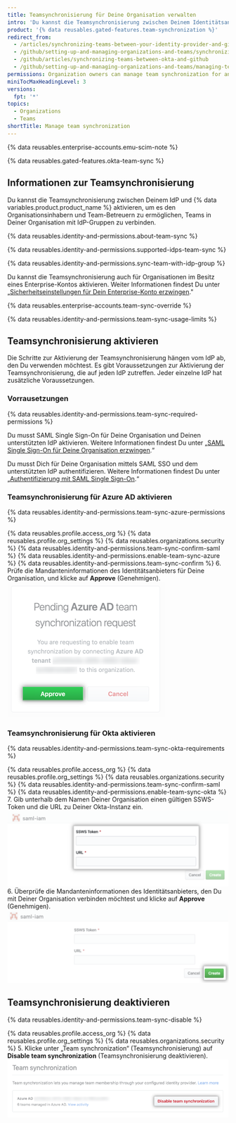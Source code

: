 ```yaml
---
title: Teamsynchronisierung für Deine Organisation verwalten
intro: 'Du kannst die Teamsynchronisierung zwischen Deinem Identitätsanbieter (IdP) und Deiner Organisation auf {% data variables.product.product_name %} aktivieren oder deaktivieren.'
product: '{% data reusables.gated-features.team-synchronization %}'
redirect_from:
  - /articles/synchronizing-teams-between-your-identity-provider-and-github
  - /github/setting-up-and-managing-organizations-and-teams/synchronizing-teams-between-your-identity-provider-and-github
  - /github/articles/synchronizing-teams-between-okta-and-github
  - /github/setting-up-and-managing-organizations-and-teams/managing-team-synchronization-for-your-organization
permissions: Organization owners can manage team synchronization for an organization.
miniTocMaxHeadingLevel: 3
versions:
  fpt: '*'
topics:
  - Organizations
  - Teams
shortTitle: Manage team synchronization
---
```


{% data reusables.enterprise-accounts.emu-scim-note %}

{% data reusables.gated-features.okta-team-sync %}

## Informationen zur Teamsynchronisierung

Du kannst die Teamsynchronisierung zwischen Deinem IdP und {% data variables.product.product_name %} aktivieren, um es den Organisationsinhabern und Team-Betreuern zu ermöglichen, Teams in Deiner Organisation mit IdP-Gruppen zu verbinden.

{% data reusables.identity-and-permissions.about-team-sync %}

{% data reusables.identity-and-permissions.supported-idps-team-sync %}

{% data reusables.identity-and-permissions.sync-team-with-idp-group %}

Du kannst die Teamsynchronisierung auch für Organisationen im Besitz eines Enterprise-Kontos aktivieren. Weiter Informationen findest Du unter „[Sicherheitseinstellungen für Dein Enterprise-Konto erzwingen](/github/setting-up-and-managing-your-enterprise/enforcing-security-settings-in-your-enterprise-account)."

{% data reusables.enterprise-accounts.team-sync-override %}

{% data reusables.identity-and-permissions.team-sync-usage-limits %}

## Teamsynchronisierung aktivieren

Die Schritte zur Aktivierung der Teamsynchronisierung hängen vom IdP ab, den Du verwenden möchtest. Es gibt Voraussetzungen zur Aktivierung der Teamsynchronisierung, die auf jeden IdP zutreffen. Jeder einzelne IdP hat zusätzliche Voraussetzungen.

### Vorrausetzungen

{% data reusables.identity-and-permissions.team-sync-required-permissions %}

Du musst SAML Single Sign-On für Deine Organisation und Deinen unterstützten IdP aktivieren. Weitere Informationen findest Du unter „[SAML Single Sign-On für Deine Organisation erzwingen](/articles/enforcing-saml-single-sign-on-for-your-organization).“

Du musst Dich für Deine Organisation mittels SAML SSO und dem unterstützten IdP authentifizieren. Weitere Informationen findest Du unter „[Authentifizierung mit SAML Single Sign-On](/articles/authenticating-with-saml-single-sign-on).“

### Teamsynchronisierung für Azure AD aktivieren

{% data reusables.identity-and-permissions.team-sync-azure-permissions %}

{% data reusables.profile.access_org %}
{% data reusables.profile.org_settings %}
{% data reusables.organizations.security %}
{% data reusables.identity-and-permissions.team-sync-confirm-saml %}
{% data reusables.identity-and-permissions.enable-team-sync-azure %}
{% data reusables.identity-and-permissions.team-sync-confirm %}
6. Prüfe die Mandanteninformationen des Identitätsanbieters für Deine Organisation, und klicke auf **Approve** (Genehmigen). ![Ausstehende Anforderung zum Aktivieren der Teamsynchronisierung für einen IdP-Mandanten mit der Option zur Genehmigung oder Ablehnung](/assets/images/help/teams/approve-team-synchronization.png)

### Teamsynchronisierung für Okta aktivieren

{% data reusables.identity-and-permissions.team-sync-okta-requirements %}

{% data reusables.profile.access_org %}
{% data reusables.profile.org_settings %}
{% data reusables.organizations.security %}
{% data reusables.identity-and-permissions.team-sync-confirm-saml %}
{% data reusables.identity-and-permissions.enable-team-sync-okta %}
7. Gib unterhalb dem Namen Deiner Organisation einen gültigen SSWS-Token und die URL zu Deiner Okta-Instanz ein. ![Okta Organisationsformular für das Aktivieren der Teamsynchronisierung](/assets/images/help/teams/confirm-team-synchronization-okta-organization.png)
6. Überprüfe die Mandanteninformationen des Identitätsanbieters, den Du mit Deiner Organisation verbinden möchtest und klicke auf **Approve** (Genehmigen). ![Schaltfläche „Enable team synchronization" (Teamsynchronisierung aktivieren)](/assets/images/help/teams/confirm-team-synchronization-okta.png)

## Teamsynchronisierung deaktivieren

{% data reusables.identity-and-permissions.team-sync-disable %}

{% data reusables.profile.access_org %}
{% data reusables.profile.org_settings %}
{% data reusables.organizations.security %}
5. Klicke unter „Team synchronization“ (Teamsynchronisierung) auf **Disable team synchronization** (Teamsynchronisierung deaktivieren). ![Deaktivieren der Teamsynchronisierung](/assets/images/help/teams/disable-team-synchronization.png)
